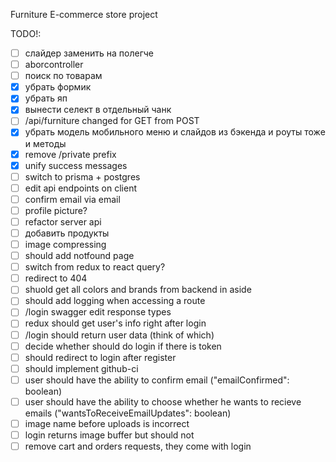Furniture E-commerce store project

TODO!: 
- [ ] слайдер заменить на полегче    
- [ ] aborcontroller    
- [ ] поиск по товарам    
- [x] убрать формик    
- [x] убрать яп    
- [x] вынести селект в отдельный чанк    
- [ ] /api/furniture changed for GET from POST    
- [x] убpать модель мобильного меню и слайдов из бэкенда и роуты тоже и методы    
- [x] remove /private prefix     
- [x] unify success messages    
- [ ] switch to prisma + postgres    
- [ ] edit api endpoints on client    
- [ ] confirm email via email    
- [ ] profile picture?    
- [ ] refactor server api    
- [ ] добавить продукты    
- [ ] image compressing    
- [ ] should add notfound page    
- [ ] switch from redux to react query?    
- [ ] redirect to 404    
- [ ] shuold get all colors and brands from backend in aside    
- [ ] should add logging when accessing a route    
- [ ] /login swagger edit response types    
- [ ] redux should get user's info right after login    
- [ ] /login should return user data (think of which)    
- [ ] decide whether should do login if there is token    
- [ ] should redirect to login after register    
- [ ] should implement github-ci    
- [ ] user should have the ability to confirm email ("emailConfirmed": boolean)
- [ ] user should have the ability to choose whether he wants to recieve emails	("wantsToReceiveEmailUpdates": boolean)
- [ ] image name before uploads is incorrect
- [ ] login returns image buffer but should not
- [ ] remove cart and orders requests, they come with login